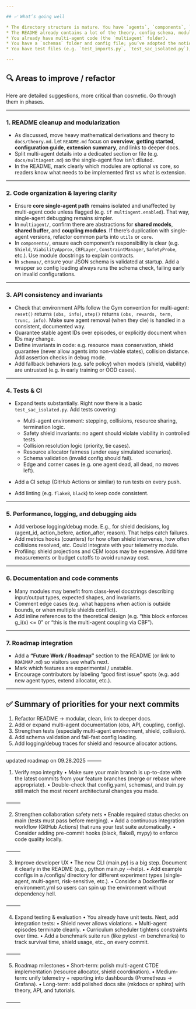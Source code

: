 ```yaml
---

## ✅ What’s going well

* The directory structure is mature. You have `agents`, `components`, `environments`, `multiagent`, `opp`, `schemas`, `tools`, `tests`, etc. That modularization aligns with the architecture you’ve been describing.
* The README already contains a lot of the theory, config schema, modules, architecture sketches, and progress updates. Good for provenance and clarity.
* You already have multi-agent code (the `multiagent` folder).
* You have a `schemas` folder and config file; you’ve adopted the notion of schema-based constraint definitions.
* You have test files (e.g. `test_imports.py`, `test_sac_isolated.py`), which is good for build hygiene.

---
```


## 🔍 Areas to improve / refactor

Here are detailed suggestions, more critical than cosmetic. Go through them in phases.

---

### 1. README cleanup and modularization

* As discussed, move heavy mathematical derivations and theory to `docs/theory.md`. Let `README.md` focus on **overview**, **getting started**, **configuration guide**, **extension summary**, and links to deeper docs.
* Split multi-agent details into a dedicated section or file (e.g. `docs/multiagent.md`) so the single-agent flow isn’t diluted.
* In the README, mark clearly which modules are optional vs core, so readers know what needs to be implemented first vs what is extension.

---

### 2. Code organization & layering clarity

* Ensure **core single-agent path** remains isolated and unaffected by multi-agent code unless flagged (e.g. `if multiagent.enabled`). That way, single-agent debugging remains simpler.
* In `multiagent/`, confirm there are abstractions for **shared models**, **shared buffer**, and **coupling modules**. If there’s duplication with single-agent versions, refactor common parts into `utils` or `core`.
* In `components/`, ensure each component’s responsibility is clear (e.g. `Shield`, `ViabilityApprox`, `CBFLayer`, `ConstraintManager`, `SafetyProbe`, etc.). Use module docstrings to explain contracts.
* In `schemas/`, ensure your JSON schema is validated at startup. Add a wrapper so config loading always runs the schema check, failing early on invalid configurations.

---

### 3. API consistency and invariants

* Check that environment APIs follow the Gym convention for multi-agent: `reset()` returns `(obs, info)`, `step()` returns `(obs, rewards, term, trunc, info)`. Make sure agent removal (when they die) is handled in a consistent, documented way.
* Guarantee stable agent IDs over episodes, or explicitly document when IDs may change.
* Define invariants in code: e.g. resource mass conservation, shield guarantee (never allow agents into non-viable states), collision distance. Add assertion checks in debug mode.
* Add fallback behaviors (e.g. safe policy) when models (shield, viability) are untrusted (e.g. in early training or OOD cases).

---

### 4. Tests & CI

* Expand tests substantially. Right now there is a basic `test_sac_isolated.py`. Add tests covering:

  * Multi-agent environment: stepping, collisions, resource sharing, termination logic.
  * Safety shield invariants: no agent should violate viability in controlled tests.
  * Collision resolution logic (priority, tie cases).
  * Resource allocator fairness (under easy simulated scenarios).
  * Schema validation (invalid config should fail).
  * Edge and corner cases (e.g. one agent dead, all dead, no moves left).

* Add a CI setup (GitHub Actions or similar) to run tests on every push.

* Add linting (e.g. `flake8`, `black`) to keep code consistent.

---

### 5. Performance, logging, and debugging aids

* Add verbose logging/debug mode. E.g., for shield decisions, log (agent_id, action_before, action_after, reason). That helps catch failures.
* Add metrics hooks (counters) for how often shield intervenes, how often collisions resolved, etc. Could integrate with your telemetry module.
* Profiling: shield projections and CEM loops may be expensive. Add time measurements or budget cutoffs to avoid runaway cost.

---

### 6. Documentation and code comments

* Many modules may benefit from class-level docstrings describing input/output types, expected shapes, and invariants.
* Comment edge cases (e.g. what happens when action is outside bounds, or when multiple shields conflict).
* Add inline references to the theoretical design (e.g. “this block enforces g_i(x) <= 0” or “this is the multi-agent coupling via CBF”).

---

### 7. Roadmap integration

* Add a **“Future Work / Roadmap”** section to the README (or link to `ROADMAP.md`) so visitors see what’s next.
* Mark which features are experimental / unstable.
* Encourage contributors by labeling “good first issue” spots (e.g. add new agent types, extend allocator, etc.).

---

## ✅ Summary of priorities for your next commits

1. Refactor README → modular, clean, link to deeper docs.
2. Add or expand multi-agent documentation (obs, API, coupling, config).
3. Strengthen tests (especially multi-agent environment, shield, collision).
4. Add schema validation and fail-fast config loading.
5. Add logging/debug traces for shield and resource allocator actions.

---

updated roadmap on 09.28.2025
⸻

1. Verify repo integrity
	•	Make sure your main branch is up-to-date with the latest commits from your feature branches (merge or rebase where appropriate).
	•	Double-check that config.yaml, schemas/, and train.py still match the most recent architectural changes you made.

⸻

2. Strengthen collaboration safety nets
	•	Enable required status checks on main (tests must pass before merging).
	•	Add a continuous integration workflow (GitHub Actions) that runs your test suite automatically.
	•	Consider adding pre-commit hooks (black, flake8, mypy) to enforce code quality locally.

⸻

3. Improve developer UX
	•	The new CLI (main.py) is a big step. Document it clearly in the README (e.g., python main.py --help).
	•	Add example configs in a /configs/ directory for different experiment types (single-agent, multi-agent, risk-sensitive, etc.).
	•	Consider a Dockerfile or environment.yml so users can spin up the environment without dependency hell.

⸻

4. Expand testing & evaluation
	•	You already have unit tests. Next, add integration tests:
	•	Shield never allows violations.
	•	Multi-agent episodes terminate cleanly.
	•	Curriculum scheduler tightens constraints over time.
	•	Add a benchmark suite run (like pytest -m benchmarks) to track survival time, shield usage, etc., on every commit.

⸻

5. Roadmap milestones
	•	Short-term: polish multi-agent CTDE implementation (resource allocator, shield coordination).
	•	Medium-term: unify telemetry + reporting into dashboards (Prometheus → Grafana).
	•	Long-term: add polished docs site (mkdocs or sphinx) with theory, API, and tutorials.

⸻

